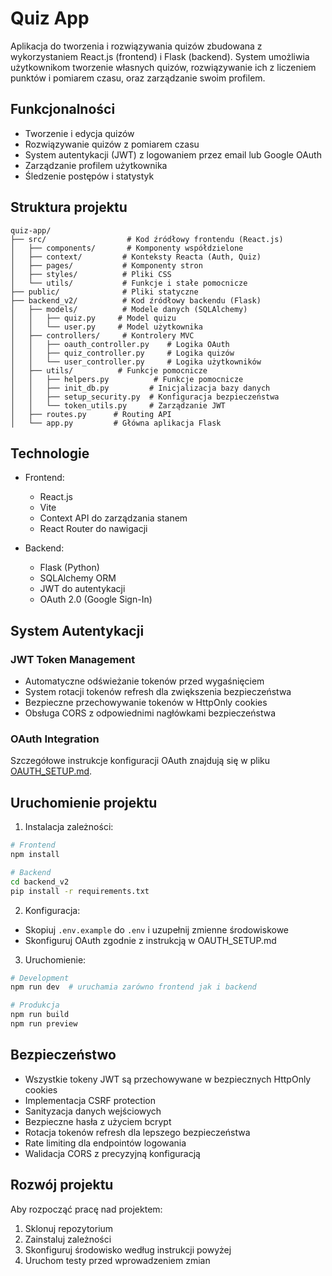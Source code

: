 # Quiz App

Aplikacja do tworzenia i rozwiązywania quizów zbudowana z wykorzystaniem React.js (frontend) i Flask (backend). System umożliwia użytkownikom tworzenie własnych quizów, rozwiązywanie ich z liczeniem punktów i pomiarem czasu, oraz zarządzanie swoim profilem.

## Funkcjonalności

- Tworzenie i edycja quizów
- Rozwiązywanie quizów z pomiarem czasu
- System autentykacji (JWT) z logowaniem przez email lub Google OAuth
- Zarządzanie profilem użytkownika
- Śledzenie postępów i statystyk

## Struktura projektu

```
quiz-app/
├── src/                  # Kod źródłowy frontendu (React.js)
│   ├── components/       # Komponenty współdzielone
│   ├── context/         # Konteksty Reacta (Auth, Quiz)
│   ├── pages/           # Komponenty stron
│   ├── styles/          # Pliki CSS
│   └── utils/           # Funkcje i stałe pomocnicze
├── public/              # Pliki statyczne
├── backend_v2/          # Kod źródłowy backendu (Flask)
│   ├── models/          # Modele danych (SQLAlchemy)
│   │   ├── quiz.py     # Model quizu
│   │   └── user.py     # Model użytkownika
│   ├── controllers/     # Kontrolery MVC
│   │   ├── oauth_controller.py    # Logika OAuth
│   │   ├── quiz_controller.py     # Logika quizów
│   │   └── user_controller.py     # Logika użytkowników
│   ├── utils/          # Funkcje pomocnicze
│   │   ├── helpers.py          # Funkcje pomocnicze
│   │   ├── init_db.py         # Inicjalizacja bazy danych
│   │   ├── setup_security.py  # Konfiguracja bezpieczeństwa
│   │   └── token_utils.py     # Zarządzanie JWT
│   ├── routes.py      # Routing API
│   └── app.py         # Główna aplikacja Flask
```

## Technologie

- Frontend:
  - React.js
  - Vite
  - Context API do zarządzania stanem
  - React Router do nawigacji

- Backend:
  - Flask (Python)
  - SQLAlchemy ORM
  - JWT do autentykacji
  - OAuth 2.0 (Google Sign-In)

## System Autentykacji

### JWT Token Management

- Automatyczne odświeżanie tokenów przed wygaśnięciem
- System rotacji tokenów refresh dla zwiększenia bezpieczeństwa
- Bezpieczne przechowywanie tokenów w HttpOnly cookies
- Obsługa CORS z odpowiednimi nagłówkami bezpieczeństwa

### OAuth Integration

Szczegółowe instrukcje konfiguracji OAuth znajdują się w pliku [OAUTH_SETUP.md](OAUTH_SETUP.md).

## Uruchomienie projektu

1. Instalacja zależności:
```bash
# Frontend
npm install

# Backend
cd backend_v2
pip install -r requirements.txt
```

2. Konfiguracja:
- Skopiuj `.env.example` do `.env` i uzupełnij zmienne środowiskowe
- Skonfiguruj OAuth zgodnie z instrukcją w OAUTH_SETUP.md

3. Uruchomienie:
```bash
# Development
npm run dev  # uruchamia zarówno frontend jak i backend

# Produkcja
npm run build
npm run preview
```

## Bezpieczeństwo

- Wszystkie tokeny JWT są przechowywane w bezpiecznych HttpOnly cookies
- Implementacja CSRF protection
- Sanityzacja danych wejściowych
- Bezpieczne hasła z użyciem bcrypt
- Rotacja tokenów refresh dla lepszego bezpieczeństwa
- Rate limiting dla endpointów logowania
- Walidacja CORS z precyzyjną konfiguracją

## Rozwój projektu

Aby rozpocząć pracę nad projektem:
1. Sklonuj repozytorium
2. Zainstaluj zależności
3. Skonfiguruj środowisko według instrukcji powyżej
4. Uruchom testy przed wprowadzeniem zmian
